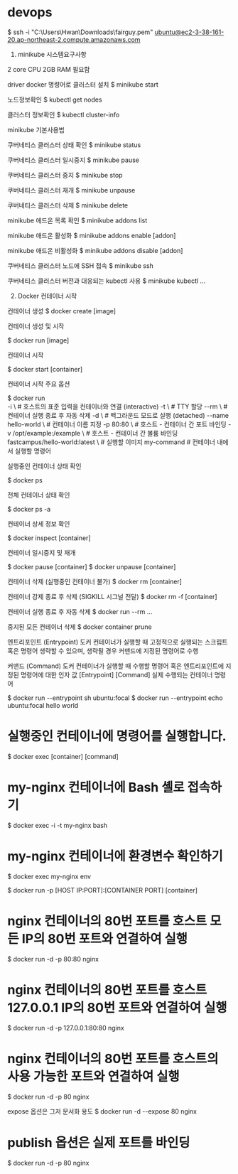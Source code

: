 # devops
$ ssh -i "C:\Users\Hwan\Downloads\fairguy.pem" ubuntu@ec2-3-38-161-20.ap-northeast-2.compute.amazonaws.com

1. minikube 시스템요구사항

2 core CPU
2GB RAM 필요함

driver docker 명령어로 클러스터 설치
\$ minikube start

노드정보확인
\$ kubectl get nodes

클러스터 정보확인
\$ kubectl cluster-info

minikube 기본사용법

쿠버네티스 클러스터 상태 확인
\$ minikube status

쿠버네티스 클러스터 일시중지
\$ minikube pause

쿠버네티스 클러스터 중지
\$ minikube stop

쿠버네티스 클러스터 재개
\$ minikube unpause

쿠버네티스 클러스터 삭제
\$ minikube delete

minikube 에드온 목록 확인
\$ minikube addons list

minikube 애드온 활성화
\$ minikube addons enable [addon]

minikube 애드온 비활성화
\$ minikube addons disable [addon]

쿠버네티스 클러스터 노드에 SSH 접속
\$ minikube ssh

쿠버네티스 클러스터 버전과 대응되는 kubectl 사용
\$ minikube kubectl ...

2. Docker 컨테이너 시작

컨테이너 생성
$ docker create [image]

컨테이너 생성 및 시작

$ docker run [image]

컨테이너 시작

$ docker start [container]

컨테이너 시작 주요 옵션

$ docker run \
-i \                            # 호스트의 표준 입력을 컨테이너와 연결 (interactive)
-t \                            # TTY 할당
--rm \                          # 컨테이너 실행 종료 후 자동 삭제
-d \                            # 백그라운드 모드로 실행 (detached)
--name hello-world \            # 컨테이너 이름 지정
-p 80:80 \                      # 호스트 - 컨테이너 간 포트 바인딩
-v /opt/example:/example \      # 호스트 - 컨테이너 간 볼륨 바인딩
fastcampus/hello-world:latest \ # 실행할 이미지
my-command                      # 컨테이너 내에서 실행할 명령어

실행중인 컨테이너 상태 확인

$ docker ps

전체 컨테이너 상태 확인

$ docker ps -a

컨테이너 상세 정보 확인

$ docker inspect [container]

컨테이너 일시중지 및 재개

$ docker pause [container]
$ docker unpause [container]

컨테이너 삭제 (실행중인 컨테이너 불가)
$ docker rm [container]

컨테이너 강제 종료 후 삭제 (SIGKILL 시그널 전달)
$ docker rm -f [container]

컨테이너 실행 종료 후 자동 삭제
$ docker run --rm ...

중지된 모든 컨테이너 삭제
$ docker container prune

엔트리포인트 (Entrypoint)
도커 컨테이너가 실행할 때 고정적으로 실행되는 스크립트 혹은 명령어
생략할 수 있으며, 생략될 경우 커맨드에 지정된 명령어로 수행

커맨드 (Command)
도커 컨테이너가 실행할 때 수행할 명령어 혹은 엔트리포인트에 지정된 명령어에 대한 인자 값
[Entrypoint] [Command]
실제 수행되는 컨테이너 명령어

$ docker run --entrypoint sh ubuntu:focal
$ docker run --entrypoint echo ubuntu:focal hello world

# 실행중인 컨테이너에 명령어를 실행합니다.
$ docker exec [container] [command]
# my-nginx 컨테이너에 Bash 셸로 접속하기
$ docker exec -i -t my-nginx bash
# my-nginx 컨테이너에 환경변수 확인하기
$ docker exec my-nginx env

$ docker run -p [HOST IP:PORT]:[CONTAINER PORT] [container]
# nginx 컨테이너의 80번 포트를 호스트 모든 IP의 80번 포트와 연결하여 실행
$ docker run -d -p 80:80 nginx
# nginx 컨테이너의 80번 포트를 호스트 127.0.0.1 IP의 80번 포트와 연결하여 실행
$ docker run -d -p 127.0.0.1:80:80 nginx
# nginx 컨테이너의 80번 포트를 호스트의 사용 가능한 포트와 연결하여 실행
$ docker run -d -p 80 nginx

expose 옵션은 그저 문서화 용도
$ docker run -d --expose 80 nginx
# publish 옵션은 실제 포트를 바인딩
$ docker run -d -p 80 nginx